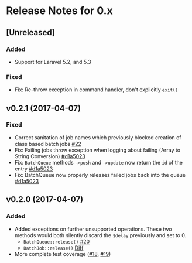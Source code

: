 # Release Notes for 0.x

## [Unreleased]

### Added
* Support for Laravel 5.2, and 5.3

### Fixed
* Fix: Re-throw exception in command handler, don't explicitly `exit()`

## v0.2.1 (2017-04-07)

### Fixed
* Correct sanitation of job names which previously blocked creation of class based batch jobs [#22](https://github.com/lukewaite/laravel-queue-aws-batch/pull/22)
* Fix: Failing jobs throw exception when logging about failing (Array to String Conversion) [#d1a5023](https://github.com/lukewaite/laravel-queue-aws-batch/commit/6118f5bdf18935ce346d9628dcd1670f98d8e238)
* Fix: `BatchQueue` methods `->push` and `->update` now return the `id` of the entry [#d1a5023](https://github.com/lukewaite/laravel-queue-aws-batch/commit/6118f5bdf18935ce346d9628dcd1670f98d8e238)
* Fix: BatchQueue now properly releases failed jobs back into the queue [#d1a5023](https://github.com/lukewaite/laravel-queue-aws-batch/commit/6118f5bdf18935ce346d9628dcd1670f98d8e238)

## v0.2.0 (2017-04-07)

### Added
* Added exceptions on further unsupported operations. These two methods would both silently discard the `$delay` previously and set to 0.
  * `BatchQueue::release()` [#20](https://github.com/lukewaite/laravel-queue-aws-batch/pull/20)
  * `BatchJob::release()` [Diff](https://github.com/lukewaite/laravel-queue-aws-batch/pull/19/files#diff-fb4479932d3da5ac0014681d4beba72cR38)
* More complete test coverage ([#18](https://github.com/lukewaite/laravel-queue-aws-batch/pull/18), [#19](https://github.com/lukewaite/laravel-queue-aws-batch/pull/19))
